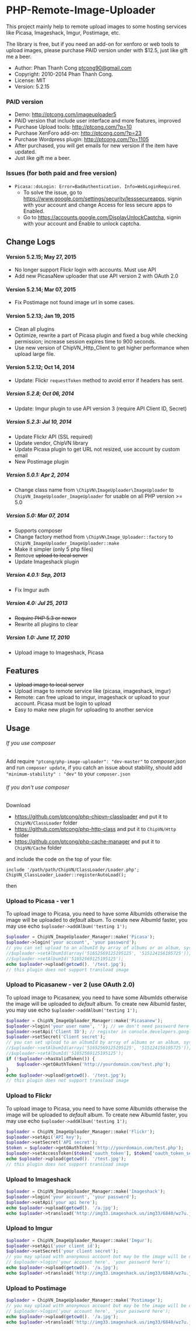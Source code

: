 # PHP-Remote-Image-Uploader
This project mainly help to remote upload images to some hosting services like Picasa, Imageshack, Imgur, Postimage, etc.

The library is free, but if you need an add-on for xenforo or web tools to upload images, please purchase PAID version under with $12.5, just like gift me a beer.

* Author:     Phan Thanh Cong <ptcong90@gmail.com>
* Copyright:  2010-2014 Phan Thanh Cong.
* License:    MIT
* Version:    5.2.15

### PAID version
* Demo: http://ptcong.com/imageuploader5
* PAID version that include user interface and more features, improved
* Purchase Upload tools: http://ptcong.com/?p=10
* Purchase XenForo add-on: http://ptcong.com/?p=23
* Purchase Wordpress plugin: http://ptcong.com/?p=1105
* After purchased, you will get emails for new version if the item have updated.
* Just like gift me a beer.


### Issues (for both paid and free version)
* `Picasa::doLogin: Error=BadAuthentication. Info=WebLoginRequired`.
    * To solve the issue, go to https://www.google.com/settings/security/lesssecureapps, signin with your account and change Access for less secure apps to Enabled.
    * Go to https://accounts.google.com/DisplayUnlockCaptcha, signin with your account and Enable to unlock captcha.

## Change Logs

#### Version 5.2.15; May 27, 2015
* No longer support Flickr login with accounts. Must use API
* Add new PicasaNew uploader that use API version 2 with OAuth 2.0

#### Version 5.2.14; Mar 07, 2015
* Fix Postimage not found image url in some cases.

#### Version 5.2.13; Jan 19, 2015
* Clean all plugins
* Optimize, rewrite a part of Picasa plugin and fixed a bug while checking permission; increase session expires time to 900 seconds.
* Use new version of ChipVN_Http_Client to get higher performance when upload large file.

#### Version 5.2.12; Oct 14, 2014
* Update: Flickr `requestToken` method to avoid error if headers has sent.

##### Version 5.2.8; Oct 06, 2014
* Update: Imgur plugin to use API version 3 (require API Client ID, Secret)

##### Version 5.2.3: Jul 10, 2014
* Update Flickr API (SSL required)
* Update vendor, ChipVN library
* Update Picasa plugin to get URL not resized, use account by custom email
* New Postimage plugin

##### Version 5.0.1: Apr 2, 2014
* Change class name from `\ChipVN\ImageUploader\ImageUploader` to `ChipVN_ImageUploader_ImageUploader` for usable on all PHP version >= 5.0

##### Version 5.0: Mar 07, 2014
* Supports composer
* Change factory method from `\ChipVN\Image_Uploader::factory` to `ChipVN_ImageUploader_ImageUploader::make`
* Make it simpler (only 5 php files)
* Remove ~~upload to local server~~
* Update Imageshack plugin

##### Version 4.0.1: Sep, 2013
* Fix Imgur auth

##### Version 4.0: Jul 25, 2013
* ~~Require PHP 5.3 or newer~~
* Rewrite all plugins to clear

##### Version 1.0: June 17, 2010
* Upload image to Imageshack, Picasa

## Features
* ~~Upload image to local server~~
* Upload image to remote service like (picasa, imageshack, imgur)
* Remote: can free upload to imgur, imageshack or upload to your account. Picasa must be login to upload
* Easy to make new plugin for uploading to another service

## Usage
###### If you use composer
Add require `"ptcong/php-image-uploader": "dev-master"` to _composer.json_ and run `composer update`, if you catch an issue about stability, should add `"minimum-stability" : "dev"` to your `composer.json`

###### If you don't use composer
Download
- https://github.com/ptcong/php-chipvn-classloader and put it to `ChipVN/ClassLoader` folder
- https://github.com/ptcong/php-http-class and put it to `ChipVN/Http` folder
- https://github.com/ptcong/php-cache-manager and put it to `ChipVN/Cache` folder

and include the code on the top of your file:

    include '/path/path/ChipVN/ClassLoader/Loader.php';
    ChipVN_ClassLoader_Loader::registerAutoLoad();

then
### Upload to Picasa - ver 1
To upload image to Picasa, you need to have some AlbumIds otherwise the image will be uploaded to _default_ album.
To create new AlbumId faster, you may use echo `$uploader->addAlbum('testing 1');`

```php
$uploader = ChipVN_ImageUploader_Manager::make('Picasa');
$uploader->login('your account', 'your password');
// you can set upload to an albumId by array of albums or an album, system will get a random album to upload
//$uploader->setAlbumId(array('51652569125195125', '515124156195725'));
//$uploader->setAlbumId('51652569125195125');
echo $uploader->upload(getcwd(). '/test.jpg');
// this plugin does not support transload image
```

### Upload to Picasanew - ver 2 (use OAuth 2.0)
To upload image to Picasanew, you need to have some AlbumIds otherwise the image will be uploaded to _default_ album.
To create new AlbumId faster, you may use echo `$uploader->addAlbum('testing 1');`

```php
$uploader = ChipVN_ImageUploader_Manager::make('Picasanew');
$uploader->login('your user name', ''); // we don't need password here
$uploader->setApi('Client ID'); // register in console.developers.google.com
$uploader->setSecret('Client secret');
// you can set upload to an albumId by array of albums or an album, system will get a random album to upload
//$uploader->setAlbumId(array('51652569125195125', '515124156195725'));
//$uploader->setAlbumId('51652569125195125');
if (!$uploader->hasValidToken()) {
    $uploader->getOAuthToken('http://yourdomain.com/test.php');
}
echo $uploader->upload(getcwd(). '/test.jpg');
// this plugin does not support transload image
```

### Upload to Flickr
To upload image to Picasa, you need to have some AlbumIds otherwise the image will be uploaded to _default_ album.
To create new AlbumId faster, you may use echo `$uploader->addAlbum('testing 1');`
```php
$uploader = ChipVN_ImageUploader_Manager::make('Flickr');
$uploader->setApi('API key');
$uploader->setSecret('API secret');
$token = $uploader->getOAuthToken('http://yourdomain.com/test.php');
$uploader->setAccessToken($token['oauth_token'], $token['oauth_token_secret']);
echo $uploader->upload(getcwd(). '/test.jpg');
// this plugin does not support transload image
```

### Upload to Imageshack
```php
$uploader = ChipVN_ImageUploader_Manager::make('Imageshack');
$uploader->login('your account', 'your password');
$uploader->setApi('your api here');
echo $uploader->upload(getcwd(). '/a.jpg');
echo $uploader->transload('http://img33.imageshack.us/img33/6840/wz7u.jpg');
```

### Upload to Imgur
```php
$uploader = ChipVN_ImageUploader_Manager::make('Imgur');
$uploader->setApi('your client id');
$uploader->setSecret('your client secret');
// you may upload with anonymous account but may be the image will be deleted after a period of time
// $uploader->login('your account here', 'your password here');
echo $uploader->upload(getcwd(). '/a.jpg');
echo $uploader->transload('http://img33.imageshack.us/img33/6840/wz7u.jpg');
```

### Upload to Postimage
```php
$uploader = ChipVN_ImageUploader_Manager::make('Postimage');
// you may upload with anonymous account but may be the image will be deleted after a period of time
// $uploader->login('your account here', 'your password here');
echo $uploader->upload(getcwd(). '/a.jpg');
echo $uploader->transload('http://img33.imageshack.us/img33/6840/wz7u.jpg');
```

